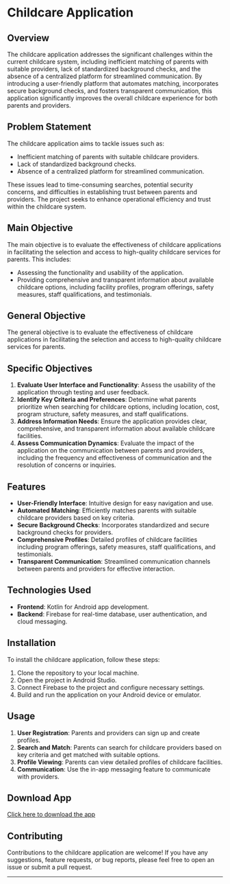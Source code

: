 # Childcare Application

## Overview
The childcare application addresses the significant challenges within the current childcare system, including inefficient matching of parents with suitable providers, lack of standardized background checks, and the absence of a centralized platform for streamlined communication. By introducing a user-friendly platform that automates matching, incorporates secure background checks, and fosters transparent communication, this application significantly improves the overall childcare experience for both parents and providers.

## Problem Statement
The childcare application aims to tackle issues such as:
- Inefficient matching of parents with suitable childcare providers.
- Lack of standardized background checks.
- Absence of a centralized platform for streamlined communication.

These issues lead to time-consuming searches, potential security concerns, and difficulties in establishing trust between parents and providers. The project seeks to enhance operational efficiency and trust within the childcare system.

## Main Objective
The main objective is to evaluate the effectiveness of childcare applications in facilitating the selection and access to high-quality childcare services for parents. This includes:
- Assessing the functionality and usability of the application.
- Providing comprehensive and transparent information about available childcare options, including facility profiles, program offerings, safety measures, staff qualifications, and testimonials.

## General Objective
The general objective is to evaluate the effectiveness of childcare applications in facilitating the selection and access to high-quality childcare services for parents.

## Specific Objectives
1. **Evaluate User Interface and Functionality**: Assess the usability of the application through testing and user feedback.
2. **Identify Key Criteria and Preferences**: Determine what parents prioritize when searching for childcare options, including location, cost, program structure, safety measures, and staff qualifications.
3. **Address Information Needs**: Ensure the application provides clear, comprehensive, and transparent information about available childcare facilities.
4. **Assess Communication Dynamics**: Evaluate the impact of the application on the communication between parents and providers, including the frequency and effectiveness of communication and the resolution of concerns or inquiries.

## Features
- **User-Friendly Interface**: Intuitive design for easy navigation and use.
- **Automated Matching**: Efficiently matches parents with suitable childcare providers based on key criteria.
- **Secure Background Checks**: Incorporates standardized and secure background checks for providers.
- **Comprehensive Profiles**: Detailed profiles of childcare facilities including program offerings, safety measures, staff qualifications, and testimonials.
- **Transparent Communication**: Streamlined communication channels between parents and providers for effective interaction.

## Technologies Used
- **Frontend**: Kotlin for Android app development.
- **Backend**: Firebase for real-time database, user authentication, and cloud messaging.

## Installation
To install the childcare application, follow these steps:
1. Clone the repository to your local machine.
2. Open the project in Android Studio.
3. Connect Firebase to the project and configure necessary settings.
4. Build and run the application on your Android device or emulator.

## Usage
1. **User Registration**: Parents and providers can sign up and create profiles.
2. **Search and Match**: Parents can search for childcare providers based on key criteria and get matched with suitable options.
3. **Profile Viewing**: Parents can view detailed profiles of childcare facilities.
4. **Communication**: Use the in-app messaging feature to communicate with providers.

## Download App
[Click here to download the app](https://drive.google.com/file/d/1ZHXR-jtHM6ISm6XJaZv2gJ4o2CpbHxNO/view?usp=sharing)

## Contributing
Contributions to the childcare application are welcome! If you have any suggestions, feature requests, or bug reports, please feel free to open an issue or submit a pull request.

---

